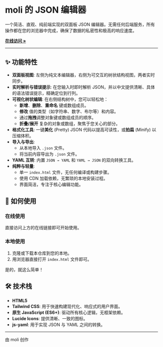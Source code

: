 
# moli 的 JSON 编辑器

一个简洁、直观、纯前端实现的双面板 JSON 编辑器。无需任何后端服务，所有操作都在您的浏览器中完成，确保了数据的私密性和极高的响应速度。

**[在线访问 &raquo;]([https://molilili001.github.io/json-editor-by-moli/])**


---

## ✨ 功能特性

*   **双面板视图**: 左侧为纯文本编辑器，右侧为可交互的树状结构视图，两者实时同步。
*   **实时解析与错误提示**: 在您输入时即时解析 JSON，并以中文提供清晰、具体的语法错误提示，精确定位到行列。
*   **可视化树状编辑**: 在右侧结构树中，您可以轻松地：
    *   **新增**、**删除**、**重命名** 键或数组成员。
    *   **修改** 值的类型（如字符串、数字、布尔等）和内容。
    *   通过**拖拽**调整对象键或数组成员的顺序。
    *   **折叠/展开** 复杂的对象或数组，聚焦于您关心的部分。
*   **格式化工具**: 一键**美化** (Pretty) JSON 代码以提高可读性，或**拍扁** (Minify) 以压缩体积。
*   **导入与导出**:
    *   从本地导入 `.json` 文件。
    *   将当前内容导出为 `.json` 文件。
*   **YAML 互转**: 内置 `JSON → YAML` 和 `YAML → JSON` 的双向转换工具。
*   **纯粹与轻量**:
    *   单一 `index.html` 文件，无任何编译或构建步骤。
    *   使用 CDN 加载依赖，无繁琐的本地安装过程。
    *   界面简洁，专注于核心编辑功能。

## 🚀 如何使用

### 在线使用
直接访问上方的在线链接即可开始使用。

### 本地使用
1.  克隆或下载本仓库到您的本地。
2.  用浏览器直接打开 `index.html` 文件即可。

是的，就这么简单！

## 🛠️ 技术栈

*   **HTML5**
*   **Tailwind CSS**: 用于快速构建现代化、响应式的用户界面。
*   **原生 JavaScript (ES6+)**: 驱动所有核心逻辑，无框架依赖。
*   **Lucide Icons**: 提供清晰、一致的图标。
*   **js-yaml**: 用于实现 JSON 与 YAML 之间的转换。




---
由 moli 创作
```
